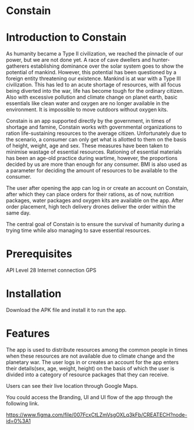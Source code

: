 # Constain
# Introduction to Constain

As humanity became a Type II civilization, we reached the pinnacle of our power, but we are not done yet. A race of cave dwellers and hunter-gatherers establishing dominance over the solar system goes to show the potential of mankind. However, this potential has been questioned by a foreign entity threatening our existence. Mankind is at war with a Type III civilization. This has led to an acute shortage of resources, with all focus being diverted into the war, life has become tough for the ordinary citizen. Also with excessive pollution and climate change on planet earth, basic essentials like clean water and oxygen are no longer available in the environment. It is impossible to move outdoors without oxygen kits.

Constain is an app supported directly by the government, in times of shortage and famine, Constain works with governmental organizations to ration life-sustaining resources to the average citizen. Unfortunately due to the scenario, a consumer can only get what is allotted to them on the basis of height,  weight, age and sex. These measures have been taken to minimise wastage of essential resources. Rationing of essential materials has been an age-old practice during wartime, however, the proportions decided by us are more than enough for any consumer. BMI is also used as a parameter for deciding the amount of resources to be available to the consumer. 

The user after opening the app can log in or create an account on Constain, after which they can place orders for their rations, as of now, nutrition packages, water packages and oxygen kits are available on the app. After order placement, high tech delivery drones deliver the order within the same day. 

The central goal of Constain is to ensure the survival of humanity during a trying time while also managing to save essential resources.  


# Prerequisites

API Level 28 
Internet connection 
GPS

# Installation

Download the APK file and install it to run the app. 
 
# Features

The app is used to distribute resources among the common people in times when these resources are not available due to climate change and the planetary war. The user logs in or creates an account for the app enters their details(sex, age, weight, height) on the basis of which the user is divided into a category of resource packages that they can receive. 


Users can see their live location through Google Maps.


You could access the Branding, UI and UI flow of the app through the following link.

https://www.figma.com/file/007FcxCtLZmVsgOXLq3kFb/CREATECH?node-id=0%3A1

